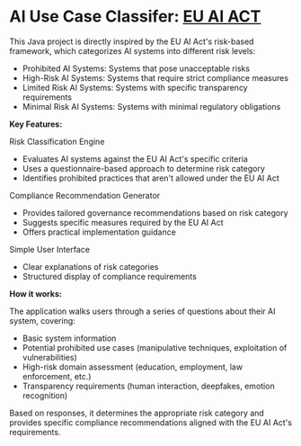 # AI Use Case Classifer: [EU AI ACT](https://artificialintelligenceact.eu/)

This Java project is directly inspired by the EU AI Act's risk-based framework, which categorizes AI systems into different risk levels:
- Prohibited AI Systems: Systems that pose unacceptable risks
- High-Risk AI Systems: Systems that require strict compliance measures
- Limited Risk AI Systems: Systems with specific transparency requirements
- Minimal Risk AI Systems: Systems with minimal regulatory obligations

**Key Features:**

Risk Classification Engine
- Evaluates AI systems against the EU AI Act's specific criteria
- Uses a questionnaire-based approach to determine risk category
- Identifies prohibited practices that aren't allowed under the EU AI Act

Compliance Recommendation Generator
- Provides tailored governance recommendations based on risk category
- Suggests specific measures required by the EU AI Act
- Offers practical implementation guidance

Simple User Interface
- Clear explanations of risk categories
- Structured display of compliance requirements

**How it works:**

The application walks users through a series of questions about their AI system, covering:
- Basic system information
- Potential prohibited use cases (manipulative techniques, exploitation of vulnerabilities)
- High-risk domain assessment (education, employment, law enforcement, etc.)
- Transparency requirements (human interaction, deepfakes, emotion recognition)

Based on responses, it determines the appropriate risk category and provides specific compliance recommendations aligned with the EU AI Act's requirements.
